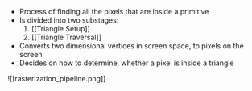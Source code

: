 - Process of finding all the pixels that are inside a primitive
- Is divided into two substages:
	1. [[Triangle Setup]]
	2. [[Triangle Traversal]]
- Converts two dimensional vertices in screen space, to pixels on the screen
- Decides on how to determine, whether a pixel is inside a triangle

![[rasterization_pipeline.png]]